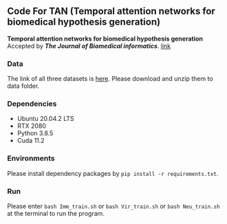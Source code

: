 ## Code For TAN (Temporal attention networks for biomedical hypothesis generation)

**Temporal attention networks for biomedical hypothesis generation**  Accepted by ***The Journal of Biomedical informatics***. [link](https://www.sciencedirect.com/science/article/pii/S153204642400025X?dgcid=author)


### Data
The link of all three datasets is [here](https://pan.baidu.com/s/1V6Pyj4SZIcbkP77vQ93u5g?pwd=wh1w). Please download and unzip them to data folder.

### Dependencies
* Ubuntu 20.04.2 LTS
* RTX 2080
* Python 3.8.5
* Cuda 11.2

### Environments
Please install dependency packages by `pip install -r requirements.txt`.

### Run
Please enter `bash Imm_train.sh` or `bash Vir_train.sh` or `bash Neu_train.sh` at the terminal to run the program.

